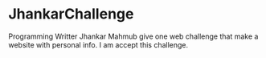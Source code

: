 # JhankarChallenge

   Programming Writter Jhankar Mahmub give one web challenge that make a website with personal info. I am accept this            challenge.
